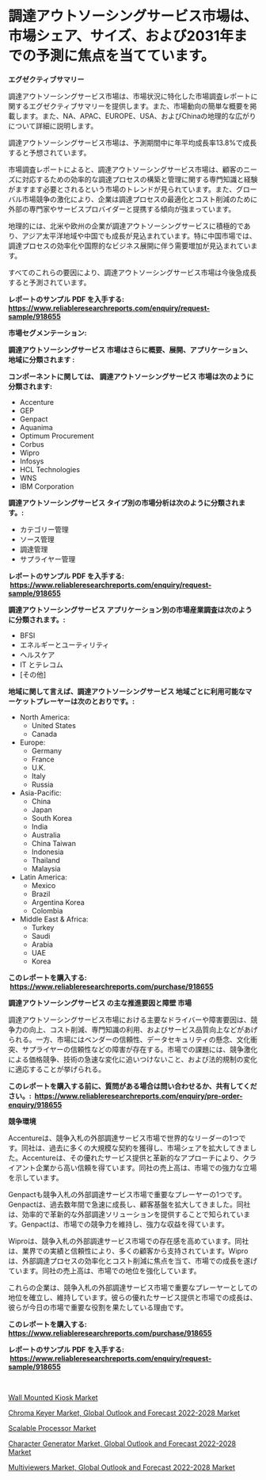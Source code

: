 <p><h1>調達アウトソーシングサービス市場は、市場シェア、サイズ、および2031年までの予測に焦点を当てています。</h1></p><p><strong>エグゼクティブサマリー</strong></p>
<p><p>調達アウトソーシングサービス市場は、市場状況に特化した市場調査レポートに関するエグゼクティブサマリーを提供します。また、市場動向の簡単な概要を掲載します。また、NA、APAC、EUROPE、USA、およびChinaの地理的な広がりについて詳細に説明します。</p><p>調達アウトソーシングサービス市場は、予測期間中に年平均成長率13.8%で成長すると予想されています。</p><p>市場調査レポートによると、調達アウトソーシングサービス市場は、顧客のニーズに対応するための効率的な調達プロセスの構築と管理に関する専門知識と経験がますます必要とされるという市場のトレンドが見られています。また、グローバル市場競争の激化により、企業は調達プロセスの最適化とコスト削減のために外部の専門家やサービスプロバイダーと提携する傾向が強まっています。</p><p>地理的には、北米や欧州の企業が調達アウトソーシングサービスに積極的であり、アジア太平洋地域や中国でも成長が見込まれています。特に中国市場では、調達プロセスの効率化や国際的なビジネス展開に伴う需要増加が見込まれています。</p><p>すべてのこれらの要因により、調達アウトソーシングサービス市場は今後急成長すると予測されています。</p></p>
<p><strong>レポートのサンプル PDF を入手する: <a href="https://www.reliableresearchreports.com/enquiry/request-sample/918655">https://www.reliableresearchreports.com/enquiry/request-sample/918655</a></strong></p>
<p><strong>市場セグメンテーション:</strong></p>
<p><strong> 調達アウトソーシングサービス 市場はさらに概要、展開、アプリケーション、地域に分類されます :</strong></p>
<p><strong>コンポーネントに関しては、 調達アウトソーシングサービス 市場は次のように分類されます: &nbsp;</strong></p>
<p><ul><li>Accenture</li><li>GEP</li><li>Genpact</li><li>Aquanima</li><li>Optimum Procurement</li><li>Corbus</li><li>Wipro</li><li>Infosys</li><li>HCL Technologies</li><li>WNS</li><li>IBM Corporation</li></ul></p>
<p><strong> 調達アウトソーシングサービス タイプ別の市場分析は次のように分類されます。:</strong></p>
<p><ul><li>カテゴリー管理</li><li>ソース管理</li><li>調達管理</li><li>サプライヤー管理</li></ul></p>
<p><strong>レポートのサンプル PDF を入手する: &nbsp;<a href="https://www.reliableresearchreports.com/enquiry/request-sample/918655">https://www.reliableresearchreports.com/enquiry/request-sample/918655</a></strong></p>
<p><strong> 調達アウトソーシングサービス アプリケーション別の市場産業調査は次のように分類されます。:</strong></p>
<p><ul><li>BFSI</li><li>エネルギーとユーティリティ</li><li>ヘルスケア</li><li>IT とテレコム</li><li>[その他]</li></ul></p>
<p><strong>地域に関して言えば、調達アウトソーシングサービス 地域ごとに利用可能なマーケットプレーヤーは次のとおりです。:</strong></p>
<p><ul>
    <li>
        North America:
        <ul>
            <li>United States</li>
            <li>Canada</li>
        </ul>
    </li>
    <li>
        Europe:
        <ul>
            <li>Germany</li>
            <li>France</li>
            <li>U.K.</li>
            <li>Italy</li>
            <li>Russia</li>
        </ul>
    </li>
    <li>
        Asia-Pacific:
        <ul>
            <li>China</li>
            <li>Japan</li>
            <li>South Korea</li>
            <li>India</li>
            <li>Australia</li>
            <li>China Taiwan</li>
            <li>Indonesia</li>
            <li>Thailand</li>
            <li>Malaysia</li>
        </ul>
    </li>
    <li>
        Latin America:
        <ul>
            <li>Mexico</li>
            <li>Brazil</li>
            <li>Argentina Korea</li>
            <li>Colombia</li>
        </ul>
    </li>
    <li>
        Middle East & Africa:
        <ul>
            <li>Turkey</li>
            <li>Saudi</li>
            <li>Arabia</li>
            <li>UAE</li>
            <li>Korea</li>
        </ul>
    </li>
    </ul></p>
<p><strong>このレポートを購入する: &nbsp;<a href="https://www.reliableresearchreports.com/purchase/918655">https://www.reliableresearchreports.com/purchase/918655</a></strong></p>
<p><strong>調達アウトソーシングサービス の主な推進要因と障壁 市場</strong></p>
<p><p>調達アウトソーシングサービス市場における主要なドライバーや障害要因は、競争力の向上、コスト削減、専門知識の利用、およびサービス品質向上などがあげられる。一方、市場にはベンダーの信頼性、データセキュリティの懸念、文化衝突、サプライヤーの信頼性などの障害が存在する。市場での課題には、競争激化による価格競争、技術の急速な変化に追いつけないこと、および法的規制の変化に適応することが挙げられる。</p></p>
<p><strong>このレポートを購入する前に、質問がある場合は問い合わせるか、共有してください。:&nbsp; <a href="https://www.reliableresearchreports.com/enquiry/pre-order-enquiry/918655">https://www.reliableresearchreports.com/enquiry/pre-order-enquiry/918655</a></strong></p>
<p><strong>競争環境</strong></p>
<p><p>Accentureは、競争入札の外部調達サービス市場で世界的なリーダーの1つです。同社は、過去に多くの大規模な契約を獲得し、市場シェアを拡大してきました。Accentureは、その優れたサービス提供と革新的なアプローチにより、クライアント企業から高い信頼を得ています。同社の売上高は、市場での強力な立場を示しています。</p><p>Genpactも競争入札の外部調達サービス市場で重要なプレーヤーの1つです。Genpactは、過去数年間で急速に成長し、顧客基盤を拡大してきました。同社は、効率的で革新的な外部調達ソリューションを提供することで知られています。Genpactは、市場での競争力を維持し、強力な収益を得ています。</p><p>Wiproは、競争入札の外部調達サービス市場での存在感を高めています。同社は、業界での実績と信頼性により、多くの顧客から支持されています。Wiproは、外部調達プロセスの効率化とコスト削減に焦点を当て、市場での成長を遂げています。同社の売上高は、市場での地位を強化しています。</p><p>これらの企業は、競争入札の外部調達サービス市場で重要なプレーヤーとしての地位を確立し、維持しています。彼らの優れたサービス提供と市場での成長は、彼らが今日の市場で重要な役割を果たしている理由です。</p></p>
<p><strong>このレポートを購入する: &nbsp; <a href="https://www.reliableresearchreports.com/purchase/918655">https://www.reliableresearchreports.com/purchase/918655</a></strong></p>
<p><strong>レポートのサンプル PDF を入手する: &nbsp;<a href="https://www.reliableresearchreports.com/enquiry/request-sample/918655">https://www.reliableresearchreports.com/enquiry/request-sample/918655</a></strong><strong></strong></p>
<p>&nbsp;</p>
<p><p><a href="https://view.publitas.com/reportprime-1/wall-mounted-kiosk-market-challenges-opportunities-and-growth-drivers-and-major-market-players-forecasted-for-period-from-2024-2031/">Wall Mounted Kiosk Market</a></p><p><a href="https://natural-crush-b99.notion.site/Chroma-Keyer-Market-Global-Outlook-and-Forecast-2022-2028-Market-Size-Market-Share-and-Global-Mark-7f6c5c494fc841dda75cacce4e8c090c">Chroma Keyer Market, Global Outlook and Forecast 2022-2028 Market</a></p><p><a href="https://view.publitas.com/reportprime-1/scalable-processor-market-size-and-examines-its-market-scope-with-a-primary-focus-on-growth-opportunities-and-forecasted-trends-spanning-from-2024-to-2031/">Scalable Processor Market</a></p><p><a href="https://zircon-bluebell-299.notion.site/Character-Generator-Market-Global-Outlook-and-Forecast-2022-2028-Market-Offers-Provide-Insightful-D-9a31f88fc31f4bda83508857b6a22986">Character Generator Market, Global Outlook and Forecast 2022-2028 Market</a></p><p><a href="https://simplistic-meeting-7ee.notion.site/Multiviewers-Market-Global-Outlook-and-Forecast-2022-2028-Market-Size-Reflecting-a-Forecast-Till-20-0a6fe392020c4bb7b401116f7e546e93">Multiviewers Market, Global Outlook and Forecast 2022-2028 Market</a></p></p>